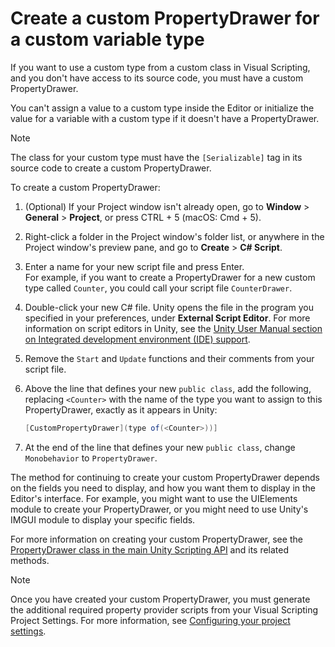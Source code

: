 # Create a custom PropertyDrawer for a custom variable type

If you want to use a custom type from a custom class in Visual Scripting, and you don't have access to its source code, you must have a custom PropertyDrawer. 

You can't assign a value to a custom type inside the Editor or initialize the value for a variable with a custom type if it doesn't have a PropertyDrawer. 

> [!NOTE]
> The class for your custom type must have the `[Serializable]` tag in its source code to create a custom PropertyDrawer.

To create a custom PropertyDrawer: 

1. (Optional) If your Project window isn't already open, go to **Window** &gt; **General** &gt; **Project**, or press CTRL + 5 (macOS: Cmd + 5).

2. Right-click a folder in the Project window's folder list, or anywhere in the Project window's preview pane, and go to **Create** &gt; **C# Script**. 

4. Enter a name for your new script file and press Enter. <br/>For example, if you want to create a PropertyDrawer for a new custom type called `Counter`, you could call your script file `CounterDrawer`.

5. Double-click your new C# file. Unity opens the file in the program you specified in your preferences, under **External Script Editor**. For more information on script editors in Unity, see the [Unity User Manual section on Integrated development environment (IDE) support](https://docs.unity3d.com/Manual/ScriptingToolsIDEs.html).

6. Remove the `Start` and `Update` functions and their comments from your script file. 

7. Above the line that defines your new `public class`, add the following, replacing `<Counter>` with the name of the type you want to assign to this PropertyDrawer, exactly as it appears in Unity: 

    ```csharp
    [CustomPropertyDrawer](type of(<Counter>))]

    ```

8. At the end of the line that defines your new `public class`, change `Monobehavior` to `PropertyDrawer`. 


The method for continuing to create your custom PropertyDrawer depends on the fields you need to display, and how you want them to display in the Editor's interface. For example, you might want to use the UIElements module to create your PropertyDrawer, or you might need to use Unity's IMGUI module to display your specific fields.

For more information on creating your custom PropertyDrawer, see the [PropertyDrawer class in the main Unity Scripting API](https://docs.unity3d.com/ScriptReference/PropertyDrawer.html) and its related methods.

> [!NOTE]
> Once you have created your custom PropertyDrawer, you must generate the additional required property provider scripts from your Visual Scripting Project Settings. For more information, see [Configuring your project settings](vs-configuration.md).